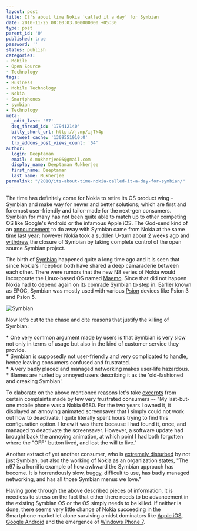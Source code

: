 ```yaml
---
layout: post
title: It's about time Nokia 'called it a day' for Symbian
date: 2010-11-25 08:00:03.000000000 +05:30
type: post
parent_id: '0'
published: true
password: ''
status: publish
categories:
- Mobile
- Open Source
- Technology
tags:
- Business
- Mobile Technology
- Nokia
- Smartphones
- symbian
- Technology
meta:
  _edit_last: '67'
  dsq_thread_id: '179412140'
  bitly_short_url: http://j.mp/ijTk4p
  retweet_cache: '1309551910:0'
  trx_addons_post_views_count: '54'
author:
  login: Deeptaman
  email: d.mukherjee05@gmail.com
  display_name: Deeptaman Mukherjee
  first_name: Deeptaman
  last_name: Mukherjee
permalink: "/2010/its-about-time-nokia-called-it-a-day-for-symbian/"
---
```

<p>The time has definitely come for Nokia to retire its OS product wing - Symbian and make way for newer and better solutions; which are first and foremost user-friendly and tailor-made for the next-gen consumers. Symbian for many has not been quite able to match up to other competing OS like Google's Android or the infamous Apple iOS. The God-send kind of an <a href="http://www.pcworld.com/businesscenter/article/182471/nokia_ousts_symbian_os_from_highend_handsets.html">announcement</a> to do away with Symbian came from Nokia at the same time last year; however Nokia took a sudden U-turn about 2 weeks ago and <a href="http://www.pcworld.com/article/188521/symbian_os_now_fully_open_source.html">withdrew</a> the closure of Symbian by taking complete control of the open source Symbian project. </p>
<p>The birth of <a href="http://www.symbian.org/">Symbian</a> happened quite a long time ago and it is seen that since Nokia's inception both have shared a deep camaraderie between each other. There were rumors that the new N8 series of Nokia would incorporate the Linux-based OS named <a href="http://maemo.org/">Maemo</a>. Since that did not happen Nokia had to depend again on its comrade Symbian to step in. Earlier known as EPOC, Symbian was mostly used with various <a href="http://en.wikipedia.org/wiki/Psion">Psion</a> devices like Psion 3 and Psion 5.</p>

<p><img src="/static/2010/11/symbian.jpg" alt="Symbian" class="alignright" /></p>
<p>Now let's cut to the chase and cite reasons that justify the killing of Symbian: </p>
<p>* One very common argument made by users is that Symbian is very slow not only in terms of usage but also in the kind of customer service they provide.<br />
* Symbian is supposedly not user-friendly and very complicated to handle, hence leaving consumers confused and frustrated.<br />
* A very badly placed and managed networking makes user-life hazardous.<br />
* Blames are hurled by annoyed users describing it as the 'old-fashioned and creaking Symbian'.</p>
<p>To elaborate on the above mentioned reasons let's take <a href="http://news.yahoo.com/s/pcworld/20101111/tc_pcworld/killsymbiannowplease;_ylt=AiFEseO19iij_RwJejatdo6or7oF;_ylu=X3oDMTMwNmw3bTZwBGFzc2V0A3Bjd29ybGQvMjAxMDExMTEva2lsbHN5bWJpYW5ub3dwbGVhc2UEcG9zAzEzBHNlYwN5bl9wYWdpbmF0ZV9zdW1tYXJ5X2xpc3QEc2xrA2tpbGxzeW1iaWFubg">excerpts</a> from certain complaints made by few very frustrated consumers -- "My last-but-one mobile phone was a Nokia 6680. For the two years I owned it, it displayed an annoying animated screensaver that I simply could not work out how to deactivate. I quite literally spent hours trying to find this configuration option. I knew it was there because I had found it, once, and managed to deactivate the screensaver. However, a software update had brought back the annoying animation, at which point I had both forgotten where the "OFF" button lived, and lost the will to live."</p>
<p>Another extract of yet another consumer, who is <a href="http://en.xihalife.com/b/setok/whining-kris/nokia-please-kill-symbian/">extremely disturbed</a> by not just Symbian, but also the working of Nokia as an organization states, "The n97 is a horrific example of how awkward the Symbian approach has become. It is horrendously slow, buggy, difficult to use, has badly managed networking, and has all those Symbian menus we love."</p>
<p>Having gone through the above described pieces of information, it is needless to stress on the fact that either there needs to be advancement in the existing Symbian OS or the OS simply needs to be killed. If neither is done, there seems very little chance of Nokia succeeding in the Smartphone market let alone surviving amidst dominators like <a href="http://www.apple.com/ios/">Apple iOS</a>, <a href="http://code.google.com/android/">Google Android</a> and the emergence of <a href="http://www.microsoft.com/windowsphone/">Windows Phone 7</a>.</p>
